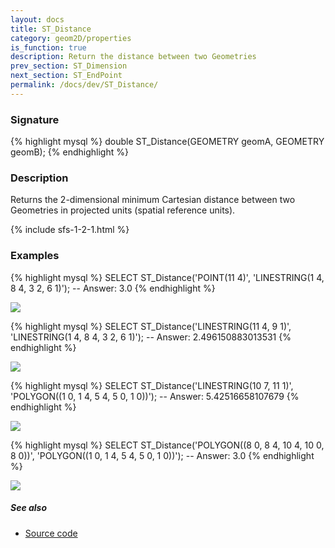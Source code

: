```yaml
---
layout: docs
title: ST_Distance
category: geom2D/properties
is_function: true
description: Return the distance between two Geometries
prev_section: ST_Dimension
next_section: ST_EndPoint
permalink: /docs/dev/ST_Distance/
---
```


### Signature

{% highlight mysql %}
double ST_Distance(GEOMETRY geomA, GEOMETRY geomB);
{% endhighlight %}

### Description

Returns the 2-dimensional minimum Cartesian distance between two Geometries in
projected units (spatial reference units).

{% include sfs-1-2-1.html %}

### Examples

{% highlight mysql %}
SELECT ST_Distance('POINT(11 4)', 
                   'LINESTRING(1 4, 8 4, 3 2, 6 1)');
-- Answer: 3.0
{% endhighlight %}

<img class="displayed" src="../ST_Distance_1.png"/>

{% highlight mysql %}
SELECT ST_Distance('LINESTRING(11 4, 9 1)', 
                   'LINESTRING(1 4, 8 4, 3 2, 6 1)');
-- Answer: 2.496150883013531
{% endhighlight %}

<img class="displayed" src="../ST_Distance_2.png"/>

{% highlight mysql %}
SELECT ST_Distance('LINESTRING(10 7, 11 1)', 
                   'POLYGON((1 0, 1 4, 5 4, 5 0, 1 0))');
-- Answer: 5.42516658107679
{% endhighlight %}

<img class="displayed" src="../ST_Distance_3.png"/>

{% highlight mysql %}
SELECT ST_Distance('POLYGON((8 0, 8 4, 10 4, 10 0, 8 0))', 
                   'POLYGON((1 0, 1 4, 5 4, 5 0, 1 0))');
-- Answer: 3.0
{% endhighlight %}

<img class="displayed" src="../ST_Distance_4.png"/>

##### See also

* <a href="https://github.com/irstv/H2GIS/blob/master/h2spatial/src/main/java/org/h2gis/h2spatial/internal/function/spatial/properties/ST_Distance.java" target="_blank">Source code</a>
